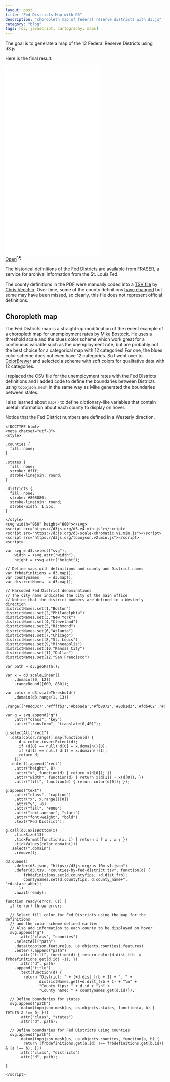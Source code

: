 ```yaml
---
layout: post
title: "Fed Districts Map with D3"
description: "choropleth map of federal reserve districts with d3.js"
category: "blog"
tags: [d3, javascript, cartography, maps]
---
```



The goal is to generate a map of the 12 Federal Reserve Districts using d3.js.

Here is the final result:

<div class="map-container">
  <iframe src="/downloads/blog/2018-03-30-fed-districts-map-with-d3/fed-districts.html" frameborder="0" allowfullscreen marginwidth="0" marginheight="0" style="height:600px;" scrolling="no">
  </iframe>
</div>
<div class="index-pop">
    <a target="_blank" title="Open map in a new window." href="/downloads/blog/2018-03-30-fed-districts-map-with-d3/fed-districts.html">Open<svg height="16" width="12"><path d="M11 10h1v3c0 0.55-0.45 1-1 1H1c-0.55 0-1-0.45-1-1V3c0-0.55 0.45-1 1-1h3v1H1v10h10V10zM6 2l2.25 2.25-3.25 3.25 1.5 1.5 3.25-3.25 2.25 2.25V2H6z"></path></svg></a>
</div>

The historical definitions of the Fed Districts are available from [FRASER](https://fraser.stlouisfed.org/files/docs/historical/federal%20reserve%20history/frdistricts/frb_districts_199603.pdf), a service for archival information from the St. Louis Fed.

The county definitions in the PDF were manually coded into a [TSV file](/downloads/blog/2018-03-30-fed-districts-map-with-d3/counties-by-fed-district.tsv) by [Chris Vecchio](https://github.com/chris-vecchio).
Over time, some of the county definitions [have changed](https://www.census.gov/geo/reference/county-changes.html) but some may have been missed, so clearly, this file does not represent official definitions.

## Choropleth map

The Fed Districts map is a straight-up modification of the recent example of a choropleth map for unemployment rates by [Mike Bostock](https://bl.ocks.org/mbostock/4060606). He uses a threshold scale and the blues color scheme which work great for a continuous variable such as the unemployment rate, but are probably not the best choice for a categorical map with 12 categories! For one, the blues color scheme does not even have 12 categories. So I went over to [ColorBrewer](http://colorbrewer2.org/#type=qualitative&scheme=Set3&n=12) and selected a scheme with soft colors for qualitative data with 12 categories.

I replaced the CSV file for the unemployment rates with the Fed Districts definitions and I added code to define the boundaries between Districts using `topojson.mesh` in the same way as Mike generated the boundaries between states.

I also learned about `map()` to define dictionary-like variables that contain useful information about each county to display on hover.

Notice that the Fed District numbers are defined in a Westerly direction.

```
<!DOCTYPE html>
<meta charset="utf-8">
<style>

.counties {
  fill: none;
}

.states {
  fill: none;
  stroke: #fff;
  stroke-linejoin: round;
}

.districts {
  fill: none;
  stroke: #808080;
  stroke-linejoin: round;
  stroke-width: 1.5px;
}

</style>
<svg width="960" height="600"></svg>
<script src="https://d3js.org/d3.v4.min.js"></script>
<script src="https://d3js.org/d3-scale-chromatic.v1.min.js"></script>
<script src="https://d3js.org/topojson.v2.min.js"></script>
<script>

var svg = d3.select("svg"),
    width = +svg.attr("width"),
    height = +svg.attr("height");

// Define maps with definitions and county and District names
var frbdefinitions = d3.map();
var countynames    = d3.map();
var districtNames  = d3.map();

// Harcoded Fed District denominations
// The city name indicates the city of the main office
// Notice that the district numbers are defined in a Westerly direction 
districtNames.set(1,"Boston")
districtNames.set(2,"Philadelphia")
districtNames.set(3,"New York")
districtNames.set(4,"Cleveland")
districtNames.set(5,"Richmond")
districtNames.set(6,"Atlanta")
districtNames.set(7,"Chicago")
districtNames.set(8,"St. Louis")
districtNames.set(9,"Minneapolis")
districtNames.set(10,"Kansas City")
districtNames.set(11,"Dallas")
districtNames.set(12,"San Francisco")

var path = d3.geoPath();

var x = d3.scaleLinear()
    .domain([0, 12])
    .rangeRound([600, 860]);

var color = d3.scaleThreshold()
    .domain(d3.range(1, 13))
    .range(['#8dd3c7','#ffffb3','#bebada','#fb8072','#80b1d3','#fdb462','#b3de69','#fccde5','#d9d9d9','#bc80bd','#ccebc5','#ffed6f']);

var g = svg.append("g")
    .attr("class", "key")
    .attr("transform", "translate(0,40)");

g.selectAll("rect")
  .data(color.range().map(function(d) {
      d = color.invertExtent(d);
      if (d[0] == null) d[0] = x.domain()[0];
      if (d[1] == null) d[1] = x.domain()[1];
      return d;
    }))
  .enter().append("rect")
    .attr("height", 8)
    .attr("x", function(d) { return x(d[0]); })
    .attr("width", function(d) { return x(d[1]) - x(d[0]); })
    .attr("fill", function(d) { return color(d[0]); });

g.append("text")
    .attr("class", "caption")
    .attr("x", x.range()[0])
    .attr("y", -6)
    .attr("fill", "#000")
    .attr("text-anchor", "start")
    .attr("font-weight", "bold")
    .text("Fed District");

g.call(d3.axisBottom(x)
    .tickSize(13)
    .tickFormat(function(x, i) { return i ? x : x ; })
    .tickValues(color.domain()))
  .select(".domain")
    .remove();

d3.queue()
    .defer(d3.json, "https://d3js.org/us-10m.v1.json")
    .defer(d3.tsv, "counties-by-fed-district.tsv", function(d) { 
    	frbdefinitions.set(d.countyfips, +d.dist_frb); 
        countynames.set(d.countyfips, d.county_name+", "+d.state_abbr);
      })
    .await(ready);

function ready(error, us) {
  if (error) throw error;

  // Select fill color for Fed Districts using the map for the definitions
  // and the color scheme defined earlier
  // Also add information to each county to be displayed on hover
  svg.append("g")
      .attr("class", "counties")
    .selectAll("path")
    .data(topojson.feature(us, us.objects.counties).features)
    .enter().append("path")
      .attr("fill", function(d) { return color(d.dist_frb  = frbdefinitions.get(d.id) -1); })
      .attr("d", path)
    .append("title")
      .text(function(d) { 
        return "District: " + (+d.dist_frb + 1) + ". " +
               districtNames.get(+d.dist_frb + 1) + "\n" +
               "County fips: " + d.id + "\n" +
               "County name: " + countynames.get(d.id)});

  // Define boundaries for states
  svg.append("path")
      .datum(topojson.mesh(us, us.objects.states, function(a, b) { return a !== b; }))
      .attr("class", "states")
      .attr("d", path);

  // Define boundaries for Fed Districts using counties
  svg.append("path")
      .datum(topojson.mesh(us, us.objects.counties, function(a, b) { 
        return (frbdefinitions.get(a.id) !== frbdefinitions.get(b.id)) & (a !== b); }))
      .attr("class", "districts")
      .attr("d", path);

}

</script>
```